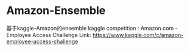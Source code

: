 # Amazon-Ensemble
基于kaggle-Amazon的ensemble
kaggle competition : Amazon.com - Employee Access Challenge Link: https://www.kaggle.com/c/amazon-employee-access-challenge
